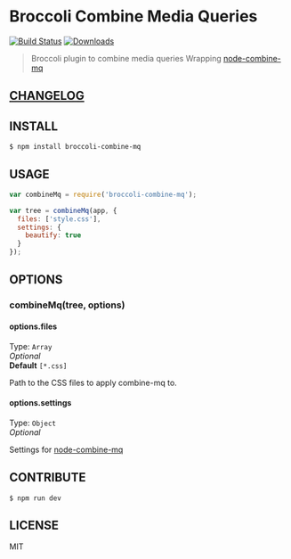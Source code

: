 # Broccoli Combine Media Queries  

[![Build Status](https://travis-ci.org/raiseandfall/broccoli-combine-mq.svg)](https://travis-ci.org/raiseandfall/broccoli-combine-mq) [![Downloads](https://img.shields.io/npm/dt/broccoli-combine-mq.svg)](https://www.npmjs.com/package/broccoli-combine-mq)

> Broccoli plugin to combine media queries
> Wrapping [node-combine-mq](https://github.com/frontendfriends/node-combine-mq)

## [CHANGELOG](./CHANGELOG.md)

## INSTALL

```shell
$ npm install broccoli-combine-mq
```

## USAGE
```javascript
var combineMq = require('broccoli-combine-mq');

var tree = combineMq(app, {
  files: ['style.css'],
  settings: {
    beautify: true
  }
});
```

## OPTIONS

### combineMq(tree, options)

#### options.files
Type: `Array`  
_Optional_  
**Default** ```[*.css]```

Path to the CSS files to apply combine-mq to.

#### options.settings
Type: `Object`  
_Optional_  

Settings for [node-combine-mq](https://github.com/frontendfriends/node-combine-mq)

## CONTRIBUTE
```shell
$ npm run dev
```

## LICENSE
MIT
